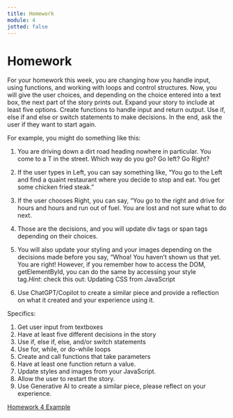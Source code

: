 ```yaml
---
title: Homework
module: 4
jotted: false
---
```


# Homework

For your homework this week, you are changing how you handle input, using functions, and working with loops and control structures. Now, you will give the user choices, and depending on the choice entered into a text box, the next part of the story prints out. Expand your story to include at least five options. Create functions to handle input and return output. Use if, else if and else or switch statements to make decisions. In the end, ask the user if they want to start again.

For example, you might do something like this:

1. You are driving down a dirt road heading nowhere in particular. You come to a T in the street. Which way do you go? Go left? Go Right?

2. If the user types in Left, you can say something like, “You go to the Left and find a quaint restaurant where you decide to stop and eat. You get some chicken fried steak.”

3. If the user chooses Right, you can say, “You go to the right and drive for hours and hours and run out of fuel. You are lost and not sure what to do next.

4. Those are the decisions, and you will update div tags or span tags depending on their choices.

5. You will also update your styling and your images depending on the decisions made before you say, “Whoa! You haven’t shown us that yet. You are right! However, if you remember how to access the DOM, getElementById, you can do the same by accessing your style tag.*Hint*: check this out: Updating CSS from JavaScript

6. Use ChatGPT/Copilot to create a similar piece and provide a reflection on what it created and your experience using it.

Specifics:

1. Get user input from textboxes
2. Have at least five different decisions in the story
3. Use if, else if, else, and/or switch statements
4. Use for, while, or do-while loops
5. Create and call functions that take parameters
6. Have at least one function return a value.
7. Update styles and images from your JavaScript.
8. Allow the user to restart the story.
9. Use Generative AI to create a similar piece, please reflect on your experience.

[Homework 4 Example](https://github.com/Montana-Media-Arts/441-WebTech-Spring2025-Examples/tree/master/Week%204)
